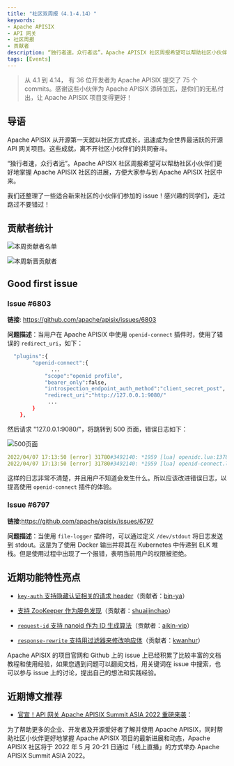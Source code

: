 ```yaml
---
title: "社区双周报（4.1-4.14）"
keywords: 
- Apache APISIX
- API 网关
- 社区周报
- 贡献者
description: “独行者速，众行者远”。Apache APISIX 社区周报希望可以帮助社区小伙伴们更好地掌握 Apache APISIX 社区的每周进展，方便大家参与到 Apache APISIX 社区中来。
tags: [Events]
---
```


> 从 4.1 到 4.14， 有 36 位开发者为 Apache APISIX 提交了 75 个 commits。感谢这些小伙伴为 Apache APISIX 添砖加瓦，是你们的无私付出，让 Apache APISIX 项目变得更好！

<!--truncate-->

## 导语

Apache APISIX 从开源第一天就以社区方式成长，迅速成为全世界最活跃的开源 API 网关项目。这些成就，离不开社区小伙伴们的共同奋斗。

“独行者速，众行者远”。Apache APISIX 社区周报希望可以帮助社区小伙伴们更好地掌握 Apache APISIX 社区的进展，方便大家参与到 Apache APISIX 社区中来。

我们还整理了一些适合新来社区的小伙伴们参加的 issue！感兴趣的同学们，走过路过不要错过！

## 贡献者统计

![本周贡献者名单](https://static.apiseven.com/202108/1650441551212-28a65a2f-0d84-4f7d-a06e-fda4d072fff6.png)

![本周新晋贡献者](https://static.apiseven.com/202108/1650441612598-a27f8798-8f70-44e7-8c11-207173f776d4.png)

## Good first issue

### Issue #6803

**链接**: https://github.com/apache/apisix/issues/6803

**问题描述**：当用户在 Apache APISIX 中使用 `openid-connect` 插件时，使用了错误的 `redirect_uri`，如下：

```Bash
  "plugins":{
        "openid-connect":{
              ...
            "scope":"openid profile",
            "bearer_only":false,
            "introspection_endpoint_auth_method":"client_secret_post",
            "redirect_uri":"http://127.0.0.1:9080/"
             ...
        }
    },
```

然后请求 "127.0.0.1:9080/"，将跳转到 500 页面，错误日志如下：

![500页面](https://static.apiseven.com/202108/1650442371592-ad0c26f6-e3ab-49d8-a5cb-f2b033d87a91.png)

```YAML
2022/04/07 17:13:50 [error] 31780#3492140: *1959 [lua] openidc.lua:1378: authenticate(): request to the redirect_uri path but there's no session state found, client: 127.0.0.1, server: _, request: "GET / HTTP/1.1", host: "127.0.0.1:9080"
2022/04/07 17:13:50 [error] 31780#3492140: *1959 [lua] openid-connect.lua:304: phase_func(): OIDC authentication failed: request to the redirect_uri path but there's no session state found, client: 127.0.0.1, server: _, request: "GET / HTTP/1.1", host: "127.0.0.1:9080"
```

这样的日志非常不清楚，并且用户不知道会发生什么。所以应该改进错误日志，以提高使用 `openid-connect` 插件的体验。

### Issue #6797

**链接**:https://github.com/apache/apisix/issues/6797

**问题描述**：当使用 `file-logger` 插件时，可以通过定义 `/dev/stdout` 将日志发送到 stdout。这是为了使用 Docker 输出并将其在 Kubernetes 中传递到 ELK 堆栈。但是使用过程中出现了一个报错，表明当前用户的权限被拒绝。

## 近期功能特性亮点

- [`key-auth` 支持隐藏认证相关的请求 header](https://github.com/apache/apisix/pull/6670)（贡献者：[bin-ya](https://github.com/bin-ya)）

- [支持 ZooKeeper 作为服务发现](https://github.com/apache/apisix/pull/6751)（贡献者：[shuaijinchao](https://github.com/shuaijinchao)）

- [`request-id` 支持 nanoid 作为 ID 生成算法](https://github.com/apache/apisix/pull/6779)（贡献者：[aikin-vip](https://github.com/aikin-vip)）

- [`response-rewrite` 支持用过滤器来修改响应体](https://github.com/apache/apisix/pull/6750)（贡献者：[kwanhur](https://github.com/kwanhur)）

Apache APISIX 的项目官网和 Github 上的 issue 上已经积累了比较丰富的文档教程和使用经验，如果您遇到问题可以翻阅文档，用关键词在 issue 中搜索，也可以参与 issue 上的讨论，提出自己的想法和实践经验。

## 近期博文推荐

- [官宣！API 网关 Apache APISIX Summit ASIA 2022 重磅来袭](https://apisix.apache.org/zh/blog/2022/04/12/apisix-summit-asia-2022)：

为了帮助更多的企业、开发者及开源爱好者了解并使用 Apache APISIX，同时帮助社区小伙伴更好地掌握 Apache APISIX 项目的最新进展和动态，Apache APISIX 社区将于 2022 年 5 月 20-21 日通过「线上直播」的方式举办 Apache APISIX Summit ASIA 2022。
